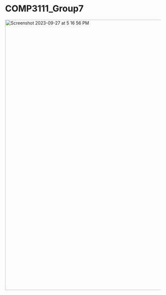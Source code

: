 # COMP3111_Group7

<img width="874" alt="Screenshot 2023-09-27 at 5 16 56 PM" src="https://github.com/khushichawla/Comp3111F23G7/assets/77114872/cafd2514-ddea-46b6-811b-b22ebf394db2">
